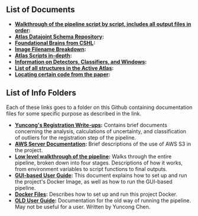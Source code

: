 ## List of Documents

  * __[Walkthrough of the pipeline script by script, includes all output files in order](./running_scripts.md):__
  * __[Atlas Datajoint Schema Repository](https://github.com/ActiveBrainAtlas/Orofacial_Collaboration/tree/master/atlas_project):__
  * __[Foundational Brains from CSHL](./Foundational_Brains.md):__
  * __[Image Filename Breakdown](./Filename_Breakdown.md):__
  * __[Atlas Scripts in-depth](./running_scripts/README.md):__
  * __[Information on Detectors, Classifiers, and Windows](./classifiers_and_detectors.md):__
  * __[List of all structures in the Active Atlas](./structures.md):__
  * __[Locating certain code from the paper](./writeup/Locating_Functionality.md):__
  
  ## List of Info Folders
  
  Each of these links goes to a folder on this Github containing documentation files for some specific purpose as described in the link.
 
  * __[Yuncong's Registration Write-ups](./writeup/):__ Contains brief documents concerning the analysis, calculations of uncertainty, and classification of outliers for the registration step of the pipeline.
  * __[AWS Server Documentation](./server_info/):__ Brief descriptions of the use of AWS S3 in the project.
  * __[Low level walkthrough of the pipeline](./running_scripts/README.md):__ Walks through the entire pipeline, broken down into four stages. Descriptions of how it works, from environment variables to script functions to final outputs.
  * __[GUI-based User Guide](./doc/pipeline/user_guide_GUI_v2.md):__ This document explains how to set up and run the project's Docker Image, as well as how to run the GUI-based pipeline.
  * __[Docker Files](./docker/):__ Describes how to set up and run this project Docker.
  * __[OLD User Guide](./User%20Manuals/UserGuide.md):__ Documentation for the old way of running the pipeline. May not be useful for a user. Written by Yuncong Chen.

